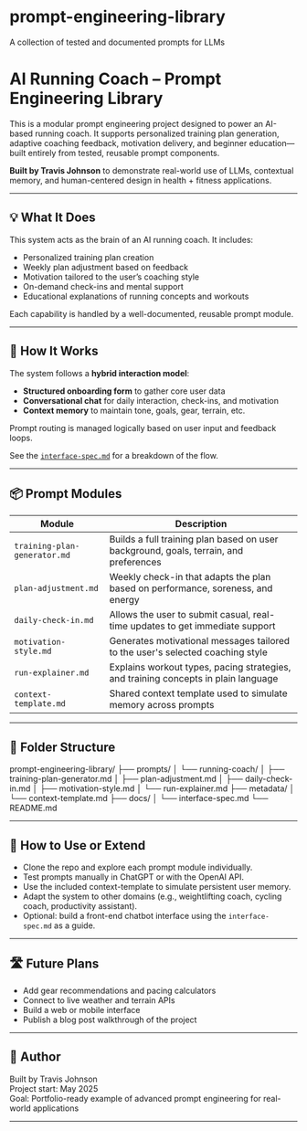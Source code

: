 # prompt-engineering-library
A collection of tested and documented prompts for LLMs

# AI Running Coach – Prompt Engineering Library

This is a modular prompt engineering project designed to power an AI-based running coach. It supports personalized training plan generation, adaptive coaching feedback, motivation delivery, and beginner education—built entirely from tested, reusable prompt components.

**Built by Travis Johnson** to demonstrate real-world use of LLMs, contextual memory, and human-centered design in health + fitness applications.

---

## 💡 What It Does

This system acts as the brain of an AI running coach. It includes:
- Personalized training plan creation
- Weekly plan adjustment based on feedback
- Motivation tailored to the user’s coaching style
- On-demand check-ins and mental support
- Educational explanations of running concepts and workouts

Each capability is handled by a well-documented, reusable prompt module.

---

## 🧠 How It Works

The system follows a **hybrid interaction model**:
- **Structured onboarding form** to gather core user data
- **Conversational chat** for daily interaction, check-ins, and motivation
- **Context memory** to maintain tone, goals, gear, terrain, etc.

Prompt routing is managed logically based on user input and feedback loops.

See the [`interface-spec.md`](docs/interface-spec.md) for a breakdown of the flow.

---

## 📦 Prompt Modules

| Module | Description |
|--------|-------------|
| `training-plan-generator.md` | Builds a full training plan based on user background, goals, terrain, and preferences |
| `plan-adjustment.md` | Weekly check-in that adapts the plan based on performance, soreness, and energy |
| `daily-check-in.md` | Allows the user to submit casual, real-time updates to get immediate support |
| `motivation-style.md` | Generates motivational messages tailored to the user's selected coaching style |
| `run-explainer.md` | Explains workout types, pacing strategies, and training concepts in plain language |
| `context-template.md` | Shared context template used to simulate memory across prompts |

---

## 📁 Folder Structure

prompt-engineering-library/
├── prompts/
│ └── running-coach/
│ ├── training-plan-generator.md
│ ├── plan-adjustment.md
│ ├── daily-check-in.md
│ ├── motivation-style.md
│ └── run-explainer.md
├── metadata/
│ └── context-template.md
├── docs/
│ └── interface-spec.md
└── README.md


---

## 🚀 How to Use or Extend

- Clone the repo and explore each prompt module individually.
- Test prompts manually in ChatGPT or with the OpenAI API.
- Use the included context-template to simulate persistent user memory.
- Adapt the system to other domains (e.g., weightlifting coach, cycling coach, productivity assistant).
- Optional: build a front-end chatbot interface using the `interface-spec.md` as a guide.

---

## 🛣️ Future Plans

- Add gear recommendations and pacing calculators
- Connect to live weather and terrain APIs
- Build a web or mobile interface
- Publish a blog post walkthrough of the project

---

## 👤 Author

Built by Travis Johnson  
Project start: May 2025  
Goal: Portfolio-ready example of advanced prompt engineering for real-world applications

---


